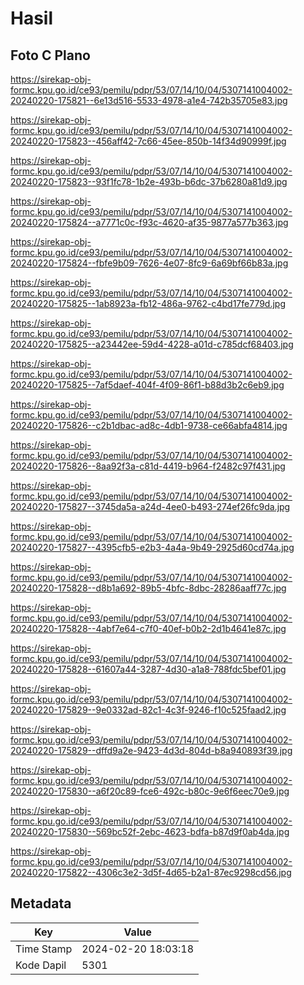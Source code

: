 # Hasil

## Foto C Plano

https://sirekap-obj-formc.kpu.go.id/ce93/pemilu/pdpr/53/07/14/10/04/5307141004002-20240220-175821--6e13d516-5533-4978-a1e4-742b35705e83.jpg

https://sirekap-obj-formc.kpu.go.id/ce93/pemilu/pdpr/53/07/14/10/04/5307141004002-20240220-175823--456aff42-7c66-45ee-850b-14f34d90999f.jpg

https://sirekap-obj-formc.kpu.go.id/ce93/pemilu/pdpr/53/07/14/10/04/5307141004002-20240220-175823--93f1fc78-1b2e-493b-b6dc-37b6280a81d9.jpg

https://sirekap-obj-formc.kpu.go.id/ce93/pemilu/pdpr/53/07/14/10/04/5307141004002-20240220-175824--a7771c0c-f93c-4620-af35-9877a577b363.jpg

https://sirekap-obj-formc.kpu.go.id/ce93/pemilu/pdpr/53/07/14/10/04/5307141004002-20240220-175824--fbfe9b09-7626-4e07-8fc9-6a69bf66b83a.jpg

https://sirekap-obj-formc.kpu.go.id/ce93/pemilu/pdpr/53/07/14/10/04/5307141004002-20240220-175825--1ab8923a-fb12-486a-9762-c4bd17fe779d.jpg

https://sirekap-obj-formc.kpu.go.id/ce93/pemilu/pdpr/53/07/14/10/04/5307141004002-20240220-175825--a23442ee-59d4-4228-a01d-c785dcf68403.jpg

https://sirekap-obj-formc.kpu.go.id/ce93/pemilu/pdpr/53/07/14/10/04/5307141004002-20240220-175825--7af5daef-404f-4f09-86f1-b88d3b2c6eb9.jpg

https://sirekap-obj-formc.kpu.go.id/ce93/pemilu/pdpr/53/07/14/10/04/5307141004002-20240220-175826--c2b1dbac-ad8c-4db1-9738-ce66abfa4814.jpg

https://sirekap-obj-formc.kpu.go.id/ce93/pemilu/pdpr/53/07/14/10/04/5307141004002-20240220-175826--8aa92f3a-c81d-4419-b964-f2482c97f431.jpg

https://sirekap-obj-formc.kpu.go.id/ce93/pemilu/pdpr/53/07/14/10/04/5307141004002-20240220-175827--3745da5a-a24d-4ee0-b493-274ef26fc9da.jpg

https://sirekap-obj-formc.kpu.go.id/ce93/pemilu/pdpr/53/07/14/10/04/5307141004002-20240220-175827--4395cfb5-e2b3-4a4a-9b49-2925d60cd74a.jpg

https://sirekap-obj-formc.kpu.go.id/ce93/pemilu/pdpr/53/07/14/10/04/5307141004002-20240220-175828--d8b1a692-89b5-4bfc-8dbc-28286aaff77c.jpg

https://sirekap-obj-formc.kpu.go.id/ce93/pemilu/pdpr/53/07/14/10/04/5307141004002-20240220-175828--4abf7e64-c7f0-40ef-b0b2-2d1b4641e87c.jpg

https://sirekap-obj-formc.kpu.go.id/ce93/pemilu/pdpr/53/07/14/10/04/5307141004002-20240220-175828--61607a44-3287-4d30-a1a8-788fdc5bef01.jpg

https://sirekap-obj-formc.kpu.go.id/ce93/pemilu/pdpr/53/07/14/10/04/5307141004002-20240220-175829--9e0332ad-82c1-4c3f-9246-f10c525faad2.jpg

https://sirekap-obj-formc.kpu.go.id/ce93/pemilu/pdpr/53/07/14/10/04/5307141004002-20240220-175829--dffd9a2e-9423-4d3d-804d-b8a940893f39.jpg

https://sirekap-obj-formc.kpu.go.id/ce93/pemilu/pdpr/53/07/14/10/04/5307141004002-20240220-175830--a6f20c89-fce6-492c-b80c-9e6f6eec70e9.jpg

https://sirekap-obj-formc.kpu.go.id/ce93/pemilu/pdpr/53/07/14/10/04/5307141004002-20240220-175830--569bc52f-2ebc-4623-bdfa-b87d9f0ab4da.jpg

https://sirekap-obj-formc.kpu.go.id/ce93/pemilu/pdpr/53/07/14/10/04/5307141004002-20240220-175822--4306c3e2-3d5f-4d65-b2a1-87ec9298cd56.jpg


## Metadata

| Key        | Value               |
| ---------- | ------------------- |
| Time Stamp | 2024-02-20 18:03:18 |
| Kode Dapil | 5301                |



